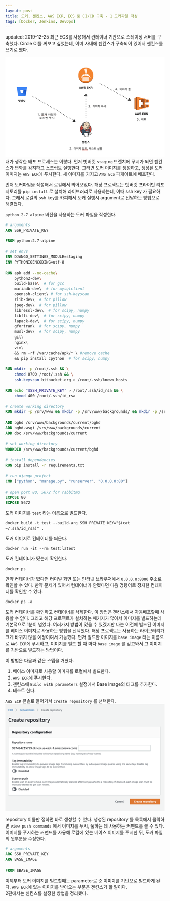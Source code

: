 ```yaml
---
layout: post
title: 도커, 젠킨스, AWS ECR, ECS 로 CI/CD 구축 - 1 도커파일 작성 
tags: [Docker, Jenkins, DevOps]
---
```


updated: 2019-12-25
최근 ECS를 사용해서 컨테이너 기반으로 스테이징 서버를 구축했다. Circle CI를 써보고 싶었는데, 이미 사내에 젠킨스가 구축되어 있어서 젠킨스를 쓰기로 했다.  

![deploy process](/images/posts/deploy-process.png)  
내가 생각한 배포 프로세스는 이렇다. 먼저 빗버킷 `staging` 브랜치에 푸시가 되면 젠킨스가 변화를 감지하고 스크립트 실행한다. 그러면 도커 이미지를 생성하고, 생성된 도커 이미지는 `AWS ECR`에 푸시한다. 새 이미지를 가지고 `AWS ECS` 파게이트에 배포한다.

먼저 도커파일을 작성해서 로컬에서 띄어보았다. 해당 프로젝트는 빗버킷 프라이빗 리포지토리를 `pip install` 로 설치해 라이브러리로 사용하는데, 이때 ssh key 가 필요하다. 그래서 로컬의 ssh key를 카피해서 도커 실행시 argument로 전달하는 방법으로 해결했다. 



`python 2.7 alpine` 버전을 사용하는 도커 파일을 작성한다.

```dockerfile
# arguments
ARG SSH_PRIVATE_KEY

FROM python:2.7-alpine

# set envs
ENV DJANGO_SETTINGS_MODULE=staging
ENV PYTHONIOENCODING=utf-8

RUN apk add --no-cache\
	python2-dev\
	build-base\  # for gcc
	mariadb-dev\  # for mysqlclient
	openssh-client\ # for ssh-keyscan
	zlib-dev\  # for pillow
	jpeg-dev\  # for pillow
	libressl-dev\  # for scipy, numpy
	libffi-dev\  # for scipy, numpy
	lapack-dev\  # for scipy, numpy
	gfortran\  # for scipy, numpy
	musl-dev\  # for scipy, numpy
	git\
	nginx\
	vim\
    && rm -rf /var/cache/apk/* \ #remove cache
    && pip install cpython  # for scipy, numpy

RUN mkdir -p /root/.ssh && \
    chmod 0700 /root/.ssh && \
    ssh-keyscan bitbucket.org > /root/.ssh/known_hosts

RUN echo "$SSH_PRIVATE_KEY" > /root/.ssh/id_rsa && \
    chmod 400 /root/.ssh/id_rsa

# create working directory
RUN mkdir -p /srv/www && mkdir -p /srv/www/backgrounds/ && mkdir -p /srv/www/backgrounds/current

ADD bghd /srv/www/backgrounds/current/bghd
ADD bghd.wsgi /srv/www/backgrounds/current
ADD doc /srv/www/backgrounds/current

# set working directory
WORKDIR /srv/www/backgrounds/current/bghd

# install dependencies
RUN pip install -r requirements.txt

# run django project
CMD ["python", "manage.py", "runserver", "0.0.0.0:80"]

# open port 80, 5672 for rabbitmq
EXPOSE 80
EXPOSE 5672

```

도커 이미지를 `test` 라는 이름으로 빌드한다.
```shell
docker build -t test --build-arg SSH_PRIVATE_KEY="$(cat ~/.ssh/id_rsa)" .
```


도커 이미지로 컨테이너를 띄운다.
```shell
docker run -it --rm test:latest
```



도커 컨테이너가 떴는지 확인한다.
```shell
docker ps
```



만약 컨테이너가 떴다면 터미널 화면 또는 인터넷 브라우저에서 `0.0.0.0:8000` 주소로 확인할 수 있다. 만약 문제가 있어서 컨테이너가 안떴다면 다음 명령어로 정지한 컨테이너를 확인할 수 있다.
```shell
docker ps -a
```



도커 컨테이너를 확인하고 컨테이너를 삭제한다. 이 방법은 젠킨스에서 자동배포할때 사용할 수 없다. 그리고 해당 프로젝트가 설치하는 패키지가 많아서 이미지를 빌드하는데 기본적으로 1분이 넘었다. 여러가지 방법이 있을 수 있겠지만 나는 이전에 빌드된 이미지를 베이스 이미지로 사용하는 방법을 선택했다. 해당 프로젝트는 사용하는 라이브러리가 크게 바뀌지 않을 예정이여서 가능했다. 먼저 빌드한 이미지를 `base image` 라는 이름으로 `AWS ECR`에 푸시하고, 이미지를 빌드 할 때 마다 `base image` 를 갖고와서 그 이미지를 기반으로 빌드하는 방법이다.    

이 방법은 다음과 같은 스텝을 거쳤다.  
1. 베이스 이미지로 사용할 이미지를 로컬에서 빌드한다. 
2. `AWS ECR`에 푸시한다.
3. 젠킨스에 `Build with parameters` 설정에서 Base image의 태그를 추가한다.
4. 테스트 한다.

`AWS ECR` 콘솔로 들어가서 `create repository` 를 선택한다.
![aws ecr console](/images/posts/ecr-console.png)  

repository 이름만 정하면 바로 생성할 수 있다. 생성된 repository 를 목록에서 클릭하면 `view push commands` 에서 이미지를 푸시, 풀하는 데 사용하는 커맨드를 볼 수 있다.
이미지를 푸시하는 커맨드를 사용해 로컬에 있는 베이스 이미지를 푸시한 뒤, 도커 파일의 윗부분을 수정한다.

```dockerfile
# arguments
ARG SSH_PRIVATE_KEY
ARG BASE_IMAGE

FROM $BASE_IMAGE
```

이제부터 도커 이미지를 빌드할때는 parameter로 준 이미지를 기반으로 빌드하게 된다. `AWS ECR`에 있는 이미지를 받아오는 부분은 젠킨스가 할 일이다.  
2편에서는 젠킨스를 설정한 방법을 정리했다.

